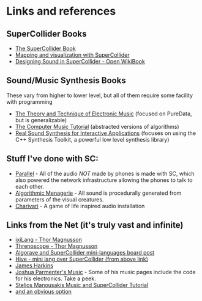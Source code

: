 # Links and references

## SuperCollider Books
* [The SuperCollider Book](http://supercolliderbook.net/)
* [Mapping and visualization with SuperCollider](http://marinoskoutsomichalis.com/mapping-and-visualization/)
* [Designing Sound in SuperCollider - Open WikiBook](https://en.wikibooks.org/wiki/Designing_Sound_in_SuperCollider)

## Sound/Music Synthesis Books
These vary from higher to lower level, but all of them require some facility with programming

* [The Theory and Technique of Electronic Music](http://msp.ucsd.edu/techniques.htm) (focused on PureData, but is generalizable)
* [The Computer Music Tutorial](https://mitpress.mit.edu/books/computer-music-tutorial) (abstracted versions of algorithms)
* [Real Sound Synthesis for Interactive Applications](https://www.cs.princeton.edu/~prc/AKPetersBook.htm) (focuses on using the C++ Synthesis Toolkit, a powerful low level synthesis library)

## Stuff I've done with SC:
* [Parallel](https://vimeo.com/122155272) - All of the audio *NOT* made by phones is made with SC, which also powered the network infrastructure allowing the phones to talk to each other.
* [Algorithmic Menagerie](https://vimeo.com/97582678) - All sound is procedurally generated from parameters of the visual creatures.
* [Charivari](https://vimeo.com/82205268) - A game of life inspired audio installation

## Links from the Net (it's truly vast and infinite)
* [ixiLang - Thor Magnusson](https://github.com/thormagnusson/ixilang)
* [Threnoscope - Thor Magnusson](https://vimeo.com/63335988)
* [Algorave and SuperCollider mini-languages board post](http://lurk.org/groups/algorave/messages/topic/7gD1a3yyY1iSxdfUIv35vL)
* [Hive - mini lang over SuperCollider (from above link)](https://docs.google.com/document/d/1dqpcBFdEisv52H6OSVTkph4wHgUVEKb1Pt-xvKaafBY/pub)
* [James Harkins](http://www.dewdrop-world.net/index.php)
* [Joshua Parmenter's Music](http://realizedsound.net/josh/Music.html) - Some of his music pages include the code for his electronics. Take a peek.
* [Stelios Manousakis Music and SuperCollider Tutorial](http://modularbrains.net/supercollider.html)
* [and an obvious option](https://www.google.com/?q=supercollider+live+coding)
